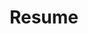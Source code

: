 ---
title: Resume
layout: cv
permalink: /cv/
actions:
  - label: "Download as PDF"
#    icon: pdf
    url: "#pdf-asset"
---